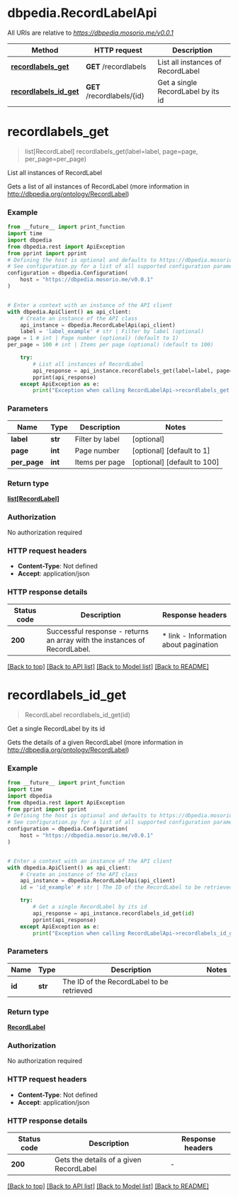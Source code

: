 # dbpedia.RecordLabelApi

All URIs are relative to *https://dbpedia.mosorio.me/v0.0.1*

Method | HTTP request | Description
------------- | ------------- | -------------
[**recordlabels_get**](RecordLabelApi.md#recordlabels_get) | **GET** /recordlabels | List all instances of RecordLabel
[**recordlabels_id_get**](RecordLabelApi.md#recordlabels_id_get) | **GET** /recordlabels/{id} | Get a single RecordLabel by its id


# **recordlabels_get**
> list[RecordLabel] recordlabels_get(label=label, page=page, per_page=per_page)

List all instances of RecordLabel

Gets a list of all instances of RecordLabel (more information in http://dbpedia.org/ontology/RecordLabel)

### Example

```python
from __future__ import print_function
import time
import dbpedia
from dbpedia.rest import ApiException
from pprint import pprint
# Defining the host is optional and defaults to https://dbpedia.mosorio.me/v0.0.1
# See configuration.py for a list of all supported configuration parameters.
configuration = dbpedia.Configuration(
    host = "https://dbpedia.mosorio.me/v0.0.1"
)


# Enter a context with an instance of the API client
with dbpedia.ApiClient() as api_client:
    # Create an instance of the API class
    api_instance = dbpedia.RecordLabelApi(api_client)
    label = 'label_example' # str | Filter by label (optional)
page = 1 # int | Page number (optional) (default to 1)
per_page = 100 # int | Items per page (optional) (default to 100)

    try:
        # List all instances of RecordLabel
        api_response = api_instance.recordlabels_get(label=label, page=page, per_page=per_page)
        pprint(api_response)
    except ApiException as e:
        print("Exception when calling RecordLabelApi->recordlabels_get: %s\n" % e)
```

### Parameters

Name | Type | Description  | Notes
------------- | ------------- | ------------- | -------------
 **label** | **str**| Filter by label | [optional] 
 **page** | **int**| Page number | [optional] [default to 1]
 **per_page** | **int**| Items per page | [optional] [default to 100]

### Return type

[**list[RecordLabel]**](RecordLabel.md)

### Authorization

No authorization required

### HTTP request headers

 - **Content-Type**: Not defined
 - **Accept**: application/json

### HTTP response details
| Status code | Description | Response headers |
|-------------|-------------|------------------|
**200** | Successful response - returns an array with the instances of RecordLabel. |  * link - Information about pagination <br>  |

[[Back to top]](#) [[Back to API list]](../README.md#documentation-for-api-endpoints) [[Back to Model list]](../README.md#documentation-for-models) [[Back to README]](../README.md)

# **recordlabels_id_get**
> RecordLabel recordlabels_id_get(id)

Get a single RecordLabel by its id

Gets the details of a given RecordLabel (more information in http://dbpedia.org/ontology/RecordLabel)

### Example

```python
from __future__ import print_function
import time
import dbpedia
from dbpedia.rest import ApiException
from pprint import pprint
# Defining the host is optional and defaults to https://dbpedia.mosorio.me/v0.0.1
# See configuration.py for a list of all supported configuration parameters.
configuration = dbpedia.Configuration(
    host = "https://dbpedia.mosorio.me/v0.0.1"
)


# Enter a context with an instance of the API client
with dbpedia.ApiClient() as api_client:
    # Create an instance of the API class
    api_instance = dbpedia.RecordLabelApi(api_client)
    id = 'id_example' # str | The ID of the RecordLabel to be retrieved

    try:
        # Get a single RecordLabel by its id
        api_response = api_instance.recordlabels_id_get(id)
        pprint(api_response)
    except ApiException as e:
        print("Exception when calling RecordLabelApi->recordlabels_id_get: %s\n" % e)
```

### Parameters

Name | Type | Description  | Notes
------------- | ------------- | ------------- | -------------
 **id** | **str**| The ID of the RecordLabel to be retrieved | 

### Return type

[**RecordLabel**](RecordLabel.md)

### Authorization

No authorization required

### HTTP request headers

 - **Content-Type**: Not defined
 - **Accept**: application/json

### HTTP response details
| Status code | Description | Response headers |
|-------------|-------------|------------------|
**200** | Gets the details of a given RecordLabel |  -  |

[[Back to top]](#) [[Back to API list]](../README.md#documentation-for-api-endpoints) [[Back to Model list]](../README.md#documentation-for-models) [[Back to README]](../README.md)

